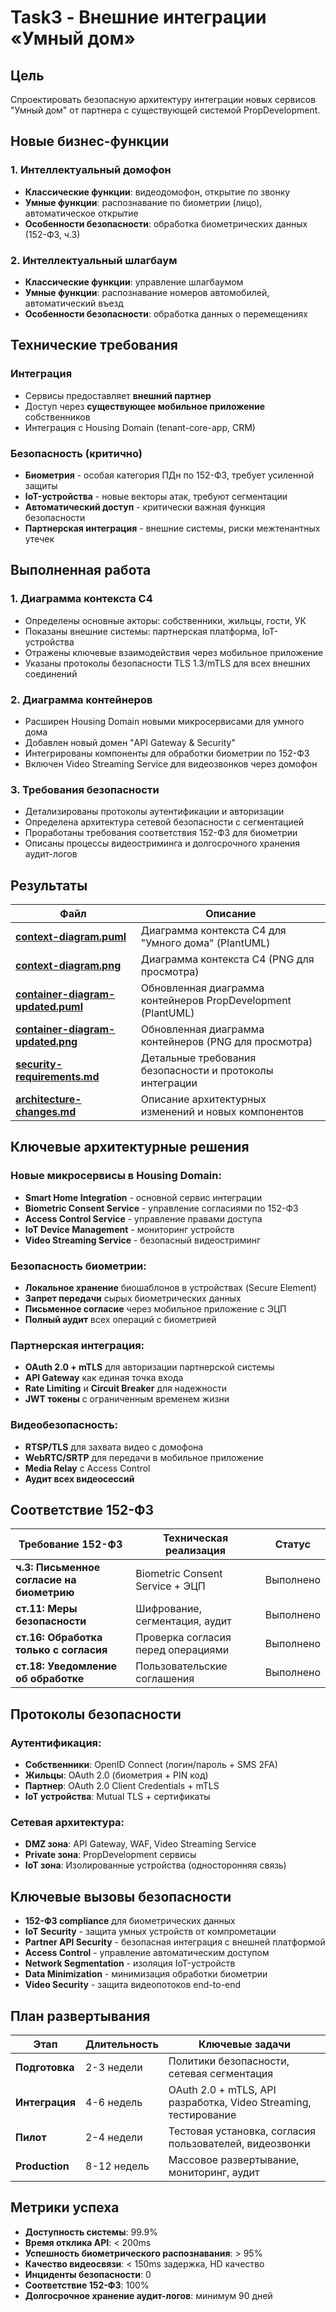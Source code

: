 # Task3 - Внешние интеграции «Умный дом»

## Цель
Спроектировать безопасную архитектуру интеграции новых сервисов "Умный дом" от партнера с существующей системой PropDevelopment.

## Новые бизнес-функции

### 1. Интеллектуальный домофон
- **Классические функции**: видеодомофон, открытие по звонку
- **Умные функции**: распознавание по биометрии (лицо), автоматическое открытие
- **Особенности безопасности**: обработка биометрических данных (152-ФЗ, ч.3)

### 2. Интеллектуальный шлагбаум  
- **Классические функции**: управление шлагбаумом
- **Умные функции**: распознавание номеров автомобилей, автоматический въезд
- **Особенности безопасности**: обработка данных о перемещениях

## Технические требования

### Интеграция
- Сервисы предоставляет **внешний партнер**
- Доступ через **существующее мобильное приложение** собственников
- Интеграция с Housing Domain (tenant-core-app, CRM)

### Безопасность (критично)
- **Биометрия** - особая категория ПДн по 152-ФЗ, требует усиленной защиты
- **IoT-устройства** - новые векторы атак, требуют сегментации
- **Автоматический доступ** - критически важная функция безопасности
- **Партнерская интеграция** - внешние системы, риски межтенантных утечек

## Выполненная работа

### 1. Диаграмма контекста C4
- Определены основные акторы: собственники, жильцы, гости, УК
- Показаны внешние системы: партнерская платформа, IoT-устройства
- Отражены ключевые взаимодействия через мобильное приложение
- Указаны протоколы безопасности TLS 1.3/mTLS для всех внешних соединений

### 2. Диаграмма контейнеров
- Расширен Housing Domain новыми микросервисами для умного дома
- Добавлен новый домен "API Gateway & Security" 
- Интегрированы компоненты для обработки биометрии по 152-ФЗ
- Включен Video Streaming Service для видеозвонков через домофон

### 3. Требования безопасности
- Детализированы протоколы аутентификации и авторизации
- Определена архитектура сетевой безопасности с сегментацией
- Проработаны требования соответствия 152-ФЗ для биометрии
- Описаны процессы видеостриминга и долгосрочного хранения аудит-логов

## Результаты

| Файл | Описание |
|------|----------|
| **[context-diagram.puml](./context-diagram.puml)** | Диаграмма контекста C4 для "Умного дома" (PlantUML) |
| **[context-diagram.png](./context-diagram.png)** | Диаграмма контекста C4 (PNG для просмотра) |
| **[container-diagram-updated.puml](./container-diagram-updated.puml)** | Обновленная диаграмма контейнеров PropDevelopment (PlantUML) |
| **[container-diagram-updated.png](./container-diagram-updated.png)** | Обновленная диаграмма контейнеров (PNG для просмотра) |
| **[security-requirements.md](./security-requirements.md)** | Детальные требования безопасности и протоколы интеграции |
| **[architecture-changes.md](./architecture-changes.md)** | Описание архитектурных изменений и новых компонентов |

## Ключевые архитектурные решения

### Новые микросервисы в Housing Domain:
- **Smart Home Integration** - основной сервис интеграции
- **Biometric Consent Service** - управление согласиями по 152-ФЗ  
- **Access Control Service** - управление правами доступа
- **IoT Device Management** - мониторинг устройств
- **Video Streaming Service** - безопасный видеостриминг

### Безопасность биометрии:
- **Локальное хранение** биошаблонов в устройствах (Secure Element)
- **Запрет передачи** сырых биометрических данных
- **Письменное согласие** через мобильное приложение с ЭЦП
- **Полный аудит** всех операций с биометрией

### Партнерская интеграция:
- **OAuth 2.0 + mTLS** для авторизации партнерской системы
- **API Gateway** как единая точка входа
- **Rate Limiting** и **Circuit Breaker** для надежности
- **JWT токены** с ограниченным временем жизни

### Видеобезопасность:
- **RTSP/TLS** для захвата видео с домофона
- **WebRTC/SRTP** для передачи в мобильное приложение
- **Media Relay** с Access Control
- **Аудит всех видеосессий**

## Соответствие 152-ФЗ

| Требование 152-ФЗ | Техническая реализация | Статус |
|-------------------|----------------------|---------|
| **ч.3: Письменное согласие на биометрию** | Biometric Consent Service + ЭЦП | Выполнено |
| **ст.11: Меры безопасности** | Шифрование, сегментация, аудит | Выполнено |
| **ст.16: Обработка только с согласия** | Проверка согласия перед операциями | Выполнено |
| **ст.18: Уведомление об обработке** | Пользовательские соглашения | Выполнено |

## Протоколы безопасности

### Аутентификация:
- **Собственники**: OpenID Connect (логин/пароль + SMS 2FA)
- **Жильцы**: OAuth 2.0 (биометрия + PIN код)  
- **Партнер**: OAuth 2.0 Client Credentials + mTLS
- **IoT устройства**: Mutual TLS + сертификаты

### Сетевая архитектура:
- **DMZ зона**: API Gateway, WAF, Video Streaming Service
- **Private зона**: PropDevelopment сервисы
- **IoT зона**: Изолированные устройства (односторонняя связь)

## Ключевые вызовы безопасности

- **152-ФЗ compliance** для биометрических данных
- **IoT Security** - защита умных устройств от компрометации
- **Partner API Security** - безопасная интеграция с внешней платформой
- **Access Control** - управление автоматическим доступом  
- **Network Segmentation** - изоляция IoT-устройств
- **Data Minimization** - минимизация обработки биометрии
- **Video Security** - защита видеопотоков end-to-end

## План развертывания

| Этап | Длительность | Ключевые задачи |
|------|-------------|-----------------|
| **Подготовка** | 2-3 недели | Политики безопасности, сетевая сегментация |
| **Интеграция** | 4-6 недель | OAuth 2.0 + mTLS, API разработка, Video Streaming, тестирование |
| **Пилот** | 2-4 недели | Тестовая установка, согласия пользователей, видеозвонки |
| **Production** | 8-12 недель | Массовое развертывание, мониторинг, аудит |

## Метрики успеха

- **Доступность системы**: 99.9%
- **Время отклика API**: < 200ms  
- **Успешность биометрического распознавания**: > 95%
- **Качество видеосвязи**: < 150ms задержка, HD качество
- **Инциденты безопасности**: 0
- **Соответствие 152-ФЗ**: 100%
- **Долгосрочное хранение аудит-логов**: минимум 90 дней 